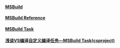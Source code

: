 #### [MSBuild](https://msdn.microsoft.com/zh-cn/library/dd393574.aspx)
#### [MSBuild Reference](https://msdn.microsoft.com/zh-cn/library/0k6kkbsd.aspx)
#### [MSBuild Task](https://msdn.microsoft.com/zh-cn/library/7z253716.aspx)
#### [浅谈VS编译自定义编译任务—MSBuild Task(csproject)](http://www.cnblogs.com/whitewolf/archive/2011/07/27/2119005.html)
